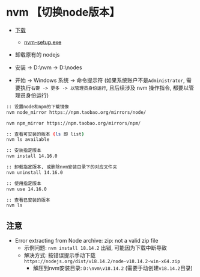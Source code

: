 # nvm 【切换node版本】

* [下载](https://github.com/coreybutler/nvm-windows/releases)
	+ [nvm-setup.exe](https://github.com/coreybutler/nvm-windows/releases/download/1.1.9/nvm-setup.exe)

* 卸载原有的 nodejs

* 安装 -> D:\nvm -> D:\nodes

* 开始 -> Windows 系统 -> 命令提示符 (如果系统账户不是`Administrator`, 需要执行`右键 -> 更多 -> 以管理员身份运行`, 且后续涉及 nvm 操作指令, 都要以管理员身份运行)

```bash
:: 设置node和npm的下载镜像
nvm node_mirror https://npm.taobao.org/mirrors/node/

nvm npm_mirror https://npm.taobao.org/mirrors/npm/

:: 查看可安装的版本 (ls 即 list)
nvm ls available

:: 安装指定版本
nvm install 14.16.0

:: 卸载指定版本, 或删除nvm安装目录下的对应文件夹
nvm uninstall 14.16.0

:: 使用指定版本
nvm use 14.16.0

:: 查看已安装的版本
nvm ls
```

## 注意
* Error extracting from Node archive: zip: not a valid zip file
	+ 示例问题: `nvm install 18.14.2` 出错, 可能因为下载中断导致
	+ 解决方式: 按错误提示手动下载`https://nodejs.org/dist/v18.14.2/node-v18.14.2-win-x64.zip`
		+ 解压到nvm安装目录: `D:\nvm\v18.14.2` (需要手动创建`v18.14.2`目录)
